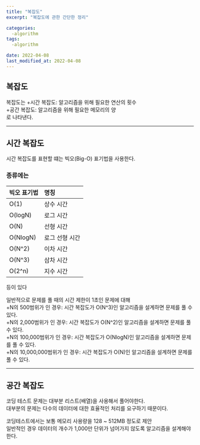 ```yaml
---
title: "복잡도"
excerpt: "복잡도에 관한 간단한 정리"

categories:
  -algorithm
tags:
  -algorithm

date: 2022-04-08
last_modified_at: 2022-04-08
---
```


## 복잡도

복잡도는 
+시간 복잡도: 알고리즘을 위해 필요한 연산의 횟수  
+공간 복잡도: 알고리즘을 위해 필요한 메모리의 양  
로 나타낸다.

***
## 시간 복잡도

시간 복잡도를 표현할 떄는 빅오(Big-O) 표기법을 사용한다.  

### 종류에는
|빅오 표기법|명칭|  
|:---|:---|  
|O(1)|상수 시간|  
|O(logN)|로그 시간|  
|O(N)|선형 시간|  
|O(NlogN)|로그 선형 시간|  
|O(N^2)|이차 시간|  
|O(N^3)|삼차 시간|  
|O(2^n)|지수 시간|  
등이 있다  

일반적으로 문제를 풀 때의 시간 제한이 1초인 문제에 대해  
+N의 500범위가 인 경우: 시간 복잡도가 O(N^3)인 알고리즘을 설계하면 문제를 풀 수 있다.  
+N의 2,000범위가 인 경우: 시간 복잡도가 O(N^2)인 알고리즘을 설계하면 문제를 풀 수 있다.  
+N의 100,000범위가 인 경우: 시간 복잡도가 O(NlogN)인 알고리즘을 설계하면 문제를 풀 수 있다.  
+N의 10,000,000범위가 인 경우: 시간 복잡도가 O(N)인 알고리즘을 설계하면 문제를 풀 수 있다.  

***
## 공간 복잡도

코딩 테스트 문제는 대부분 리스트(배열)을 사용해서 풀어야한다.  
대부분의 문제는 다수의 데이터에 대한 효율적인 처리를 요구하기 때문이다.  

코딩테스트에서는 보통 메모리 사용량을 128 ~ 512MB 정도로 제안  
일반적인 경우 데이터의 개수가 1,000만 단위가 넘어가지 않도록 알고리즘을 설계해야한다.  

